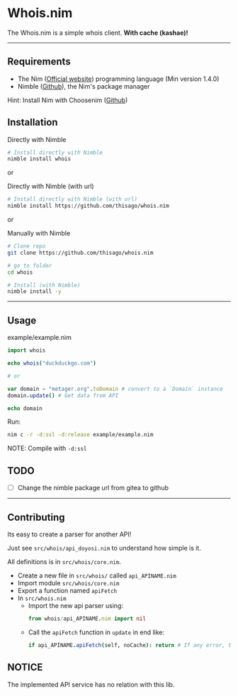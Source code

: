 <!--
  Created at: 06/09/2021 12:05:16 Wednesday
  Modified at: 09/17/2021 12:36:23 AM Friday

        Copyright (C) 2021 Thiago Navarro
  See file "license" for details about copyright
-->

<!-- Hello! Thanks for interest in my lib! :) -->

# Whois.nim

The Whois.nim is a simple whois client.
**With cache (kashae)!**

---

## Requirements

- The Nim ([Official website](https://nim-lang.org/)) programming language (Min version 1.4.0)
- Nimble ([Github](https://github.com/nim-lang/nimble)), the Nim's package manager

Hint: Install Nim with Choosenim ([Github](https://github.com/dom96/choosenim))

## Installation

Directly with Nimble

```bash
# Install directly with Nimble
nimble install whois
```

or

Directly with Nimble (with url)

```bash
# Install directly with Nimble (with url)
nimble install https://github.com/thisago/whois.nim
```

or

Manually with Nimble

```bash
# Clone repo
git clone https://github.com/thisago/whois.nim

# go to folder
cd whois

# Install (with Nimble)
nimble install -y
```

---

## Usage

example/example.nim
```nim
import whois

echo whois("duckduckgo.com")

# or

var domain = "metager.org".toDomain # convert to a `Domain` instance
domain.update() # Get data from API

echo domain
```

Run:
```bash
nim c -r -d:ssl -d:release example/example.nim
```

NOTE: Compile with `-d:ssl`

## TODO

- [ ] Change the nimble package url from gitea to github

---

## Contributing

Its easy to create a parser for another API!

Just see `src/whois/api_doyosi.nim` to understand how simple is it.

All definitions is in `src/whois/core.nim`.

- Create a new file in `src/whois/` called `api_APINAME.nim`
- Import module `src/whois/core.nim`
- Export a function named `apiFetch`
- In `src/whois.nim`
  - Import the new api parser using:
    ```nim
    from whois/api_APINAME.nim import nil
    ```
  - Call the `apiFetch` function in `update` in end like:
    ```nim
    if api_APINAME.apiFetch(self, noCache): return # If any error, try next API
    ```

## NOTICE

The implemented API service has no relation with this lib.
